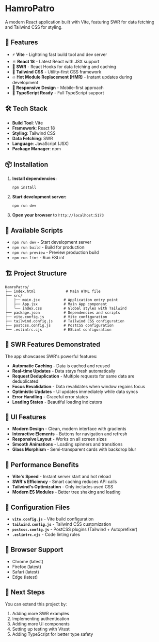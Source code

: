 # HamroPatro

A modern React application built with Vite, featuring SWR for data fetching and Tailwind CSS for styling.

## 🚀 Features

- ⚡ **Vite** - Lightning fast build tool and dev server
- ⚛️ **React 18** - Latest React with JSX support
- 🔄 **SWR** - React Hooks for data fetching and caching
- 🎨 **Tailwind CSS** - Utility-first CSS framework
- 🔥 **Hot Module Replacement (HMR)** - Instant updates during development
- 📱 **Responsive Design** - Mobile-first approach
- 🎯 **TypeScript Ready** - Full TypeScript support

## 🛠️ Tech Stack

- **Build Tool**: Vite
- **Framework**: React 18
- **Styling**: Tailwind CSS
- **Data Fetching**: SWR
- **Language**: JavaScript (JSX)
- **Package Manager**: npm

## 📦 Installation

1. **Install dependencies:**
   ```bash
   npm install
   ```

2. **Start development server:**
   ```bash
   npm run dev
   ```

3. **Open your browser** to `http://localhost:5173`

## 📜 Available Scripts

- `npm run dev` - Start development server
- `npm run build` - Build for production
- `npm run preview` - Preview production build
- `npm run lint` - Run ESLint

## 🏗️ Project Structure

```
HamroPatro/
├── index.html              # Main HTML file
├── src/
│   ├── main.jsx           # Application entry point
│   ├── App.jsx            # Main App component
│   └── index.css          # Global styles with Tailwind
├── package.json           # Dependencies and scripts
├── vite.config.js         # Vite configuration
├── tailwind.config.js     # Tailwind CSS configuration
├── postcss.config.js      # PostCSS configuration
└── .eslintrc.cjs          # ESLint configuration
```

## 🔄 SWR Features Demonstrated

The app showcases SWR's powerful features:

- **Automatic Caching** - Data is cached and reused
- **Real-time Updates** - Data stays fresh automatically
- **Request Deduplication** - Multiple requests for same data are deduplicated
- **Focus Revalidation** - Data revalidates when window regains focus
- **Optimistic Updates** - UI updates immediately while data syncs
- **Error Handling** - Graceful error states
- **Loading States** - Beautiful loading indicators

## 🎨 UI Features

- **Modern Design** - Clean, modern interface with gradients
- **Interactive Elements** - Buttons for navigation and refresh
- **Responsive Layout** - Works on all screen sizes
- **Smooth Animations** - Loading spinners and transitions
- **Glass Morphism** - Semi-transparent cards with backdrop blur

## 🚀 Performance Benefits

- **Vite's Speed** - Instant server start and hot reload
- **SWR's Efficiency** - Smart caching reduces API calls
- **Tailwind's Optimization** - Only includes used CSS
- **Modern ES Modules** - Better tree shaking and loading

## 🔧 Configuration Files

- **`vite.config.js`** - Vite build configuration
- **`tailwind.config.js`** - Tailwind CSS customization
- **`postcss.config.js`** - PostCSS plugins (Tailwind + Autoprefixer)
- **`.eslintrc.cjs`** - Code linting rules

## 📱 Browser Support

- Chrome (latest)
- Firefox (latest)
- Safari (latest)
- Edge (latest)

## 🎯 Next Steps

You can extend this project by:

1. Adding more SWR examples
2. Implementing authentication
3. Adding more UI components
4. Setting up testing with Vitest
5. Adding TypeScript for better type safety 